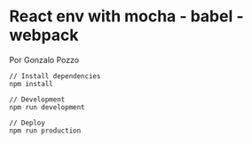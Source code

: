 # React env with mocha - babel - webpack

Por Gonzalo Pozzo

```
// Install dependencies
npm install

// Development
npm run development

// Deploy
npm run production
```
